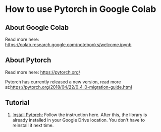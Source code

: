 # How to use Pytorch in Google Colab

## About Google Colab
Read more here: https://colab.research.google.com/notebooks/welcome.ipynb

## About Pytorch
Read more here: https://pytorch.org/

Pytorch has currently released a new version, read more at:https://pytorch.org/2018/04/22/0_4_0-migration-guide.html

## Tutorial
1. [Install Pytorch:](https://github.com/Aleadinglight/Colab-example/blob/master/Colab_With_Pytorch.ipynb) Follow the instruction here. After this, the library is already installed in your Google Drive location. You don't have to reinstall it next time.
